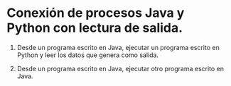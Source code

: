 <h1> Conexión de procesos Java y Python con lectura de salida.</h1>

1. Desde un programa escrito en Java, ejecutar un programa escrito en Python y leer los datos que genera como salida.

2. Desde un programa escrito en Java, ejecutar otro programa escrito en Java.